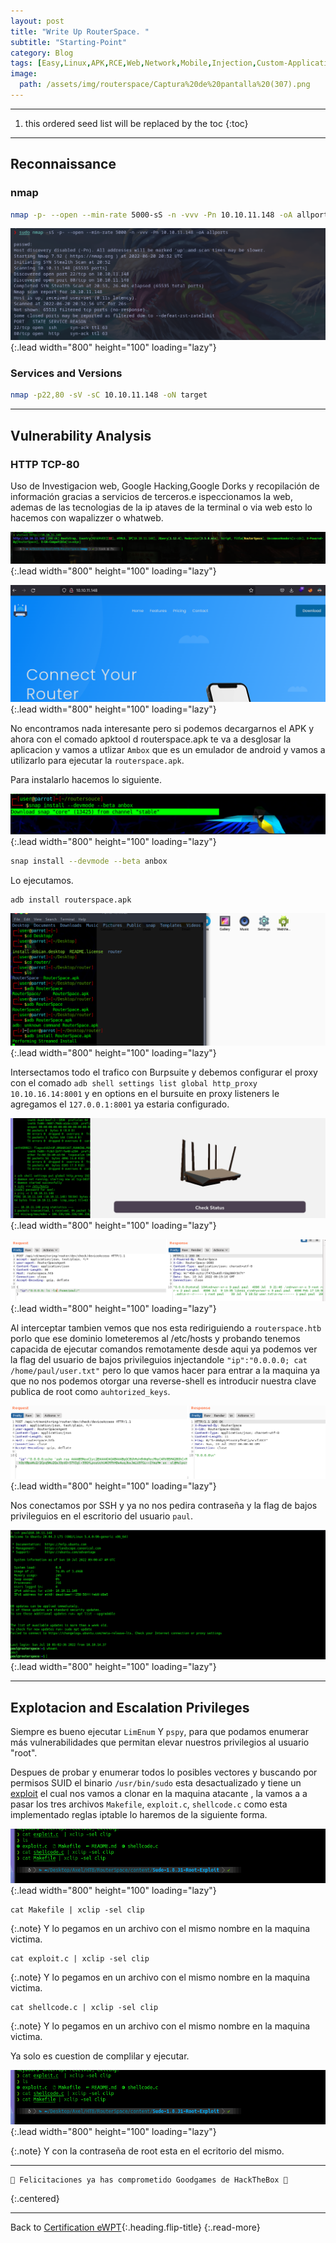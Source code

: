 ```yaml
---
layout: post
title: "Write Up RouterSpace. "
subtitle: "Starting-Point"
category: Blog
tags: [Easy,Linux,APK,RCE,Web,Network,Mobile,Injection,Custom-Applications,Reconnaissance,OS-Command-Injection,eWPT] 
image:
  path: /assets/img/routerspace/Captura%20de%20pantalla%20(307).png
---
```


***
<!--more-->

1. this ordered seed list will be replaced by the toc
{:toc}

***

## Reconnaissance


### nmap


```bash
nmap -p- --open --min-rate 5000-sS -n -vvv -Pn 10.10.11.148 -oA allports
```


![list](/assets/img/routerspace/Arch-2022-06-20-15-53-33.png){:.lead width="800" height="100" loading="lazy"}


### Services and Versions


```bash
nmap -p22,80 -sV -sC 10.10.11.148 -oN target
```


***

## Vulnerability Analysis


### HTTP TCP-80


Uso de Investigacion web, Google Hacking,Google Dorks y recopilación de información gracias a servicios de terceros.e ispeccionamos la web, ademas de las tecnologias de la ip ataves de la terminal o via  web esto lo hacemos con wapalizzer o whatweb. 


![list](/assets/img/routerspace/Parrot-SO3-2022-07-09-18-20-28.png){:.lead width="800" height="100" loading="lazy"}


![list](/assets/img/routerspace/Arch-2022-06-20-15-57-40.png){:.lead width="800" height="100" loading="lazy"}


No encontramos nada interesante pero si podemos decargarnos el APK y ahora con el comado apktool d routerspace.apk te va a desglosar la aplicacion y vamos a utlizar `Ambox` que es un emulador de android y vamos a utilizarlo para ejecutar la `routerspace.apk`.


Para instalarlo hacemos lo siguiente.


![list](/assets/img/routerspace/parrot%20base-2022-07-09-21-12-40.png){:.lead width="800" height="100" loading="lazy"}


```bash
snap install --devmode --beta anbox
```

Lo ejecutamos.

```bash
adb install routerspace.apk
```

![list](/assets/img/routerspace/parrot%20base-2022-07-09-22-07-33.png){:.lead width="800" height="100" loading="lazy"}

Intersectamos todo el trafico con Burpsuite y debemos configurar el proxy con el comado `adb shell settings list global http_proxy 10.10.16.14:8001` y en options en el bursuite en proxy listeners le agregamos el `127.0.0.1:8001` ya estaria configurado.


![list](/assets/img/routerspace/Parrot-SO3-2022-07-10-02-59-19.png){:.lead width="800" height="100" loading="lazy"}


![list](/assets/img/routerspace/Parrot-SO3-2022-07-10-03-13-22.png){:.lead width="800" height="100" loading="lazy"}


Al interceptar tambien vemos que nos esta rediriguiendo a `routerspace.htb` porlo que ese dominio lometeremos al /etc/hosts y probando tenemos capacida de ejecutar comandos remotamente desde aqui ya podemos ver la flag del usuario de bajos privileguios injectandole `"ip":"0.0.0.0; cat /home/paul/user.txt"` pero lo que vamos hacer para entrar a la maquina ya que no nos podemos otorgar una reverse-shell es introducir nuestra clave publica de root como `auhtorized_keys`.


![list](/assets/img/routerspace/Parrot-SO3-2022-07-10-03-38-50.png){:.lead width="800" height="100" loading="lazy"}


Nos conectamos por SSH y ya no nos pedira contraseña y la flag de bajos privileguios en el escritorio del usuario `paul`.


![list](/assets/img/routerspace/Parrot-SO3-2022-07-10-04-01-07.png){:.lead width="800" height="100" loading="lazy"}


***

## Explotacion and Escalation Privileges


Siempre es bueno ejecutar `LimEnum` Y `pspy`, para que podamos enumerar más vulnerabilidades que permitan elevar nuestros privilegios al usuario "root".


Despues de probar y enumerar todos lo posibles vectores y buscando por permisos SUID el binario `/usr/bin/sudo` esta desactualizado y tiene un [exploit] el  cual nos vamos a clonar en la maquina atacante , la vamos a a pasar los tres archivos `Makefile`, `exploit.c`, `shellcode.c` como esta implementado reglas iptable lo haremos de la siguiente forma.


![list](/assets/img/routerspace/Parrot-SO3-2022-07-10-04-18-18.png){:.lead width="800" height="100" loading="lazy"}


```shell
cat Makefile | xclip -sel clip
```


{:.note}
Y lo pegamos en un archivo con el mismo nombre en la maquina victima.


```shell
cat exploit.c | xclip -sel clip
```


{:.note}
Y lo pegamos en un archivo con el mismo nombre en la maquina victima.


```shell
cat shellcode.c | xclip -sel clip
```


{:.note}
Y lo pegamos en un archivo con el mismo nombre en la maquina victima.


Ya solo es cuestion de complilar y ejecutar.


[exploit]:(https://github.com/mohinparamasivam/Sudo-1.8.31-Root-Exploit)


![list](/assets/img/routerspace/Parrot-SO3-2022-07-10-04-18-18.png){:.lead width="800" height="100" loading="lazy"}


{:.note}
Y con la contraseña de root esta en el ecritorio del mismo.


***

```shell
🎉 Felicitaciones ya has comprometido Goodgames de HackTheBox 🎉
```
{:.centered}
***

Back to [Certification eWPT](){:.heading.flip-title}
{:.read-more}

